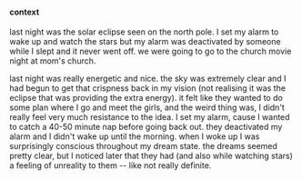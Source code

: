 
#### context

last night was the solar eclipse seen on the north pole. I set my alarm to wake up and watch the stars but my alarm was deactivated by someone while I slept and it never went off. we were going to go to the church movie night at mom's church.

last night was really energetic and nice. the sky was extremely clear and I had begun to get that crispness back in my vision (not realising it was the eclipse that was providing the extra energy). it felt like they wanted to do some plan where I go and meet the girls, and the weird thing was, I didn't really feel very much resistance to the idea. I set my alarm, cause I wanted to catch a 40-50 minute nap before going back out. they deactivated my alarm and I didn't wake up until the morning. when I woke up I was surprisingly conscious throughout my dream state. the dreams seemed pretty clear, but I noticed later that they had (and also while watching stars) a feeling of unreality to them -- like not really definite.
